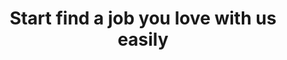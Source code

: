 ---
id: 1
section: How it works
title: Start find a job you love with us easily
sectionImage: https://i.ibb.co/ZTKFmBW/righSide.png
faq: 
  - question: Complete Profile
    id: 1
    idColor: #2B3DC7
    idBGColor: #E7E9FF
    answer: Lorem ipsum dolor sit amet, consectetur adipiscing elit, sed do eiusmod tempor incididunt ut labore et dolore magna aliqua.
  - question: Search Vacancies
    id: 2
    idColor: #8E22E2
    idBGColor: #F6EBFF
    answer: Lorem ipsum dolor sit amet, consectetur adipiscing elit, sed do eiusmod tempor incididunt ut labore et dolore magna aliqua.
  - question: Apply Jobs
    id: 1
    idColor: #3DCD65
    idBGColor: #E9FFEF
    answer: Lorem ipsum dolor sit amet, consectetur adipiscing elit, sed do eiusmod tempor incididunt ut labore et dolore magna aliqua.
---